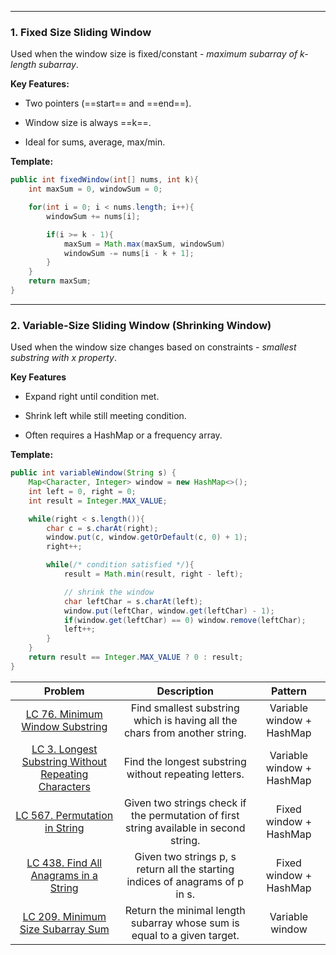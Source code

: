 
---
### **1. Fixed Size Sliding Window**

Used when the window size is fixed/constant - *maximum subarray of k-length subarray*.

**Key Features:**

- Two pointers (==start== and ==end==).

- Window size is always ==k==.

- Ideal for sums, average, max/min.

**Template:**

```java
public int fixedWindow(int[] nums, int k){
	int maxSum = 0, windowSum = 0;

	for(int i = 0; i < nums.length; i++){
		windowSum += nums[i];

		if(i >= k - 1){
			maxSum = Math.max(maxSum, windowSum)
			windowSum -= nums[i - k + 1];
		}
	}
	return maxSum;
}
```


---

### **2. Variable-Size Sliding Window (Shrinking Window)**

Used when the window size changes based on constraints - *smallest substring with x property*.

**Key Features**

- Expand right until condition met.

- Shrink left while still meeting condition.

- Often requires a HashMap or a frequency array.

**Template:**

```java
public int variableWindow(String s) {
	Map<Character, Integer> window = new HashMap<>();
	int left = 0, right = 0;
	int result = Integer.MAX_VALUE;

	while(right < s.length()){
		char c = s.charAt(right);
		window.put(c, window.getOrDefault(c, 0) + 1);
		right++;

		while(/* condition satisfied */){
			result = Math.min(result, right - left);

			// shrink the window
			char leftChar = s.charAt(left);
			window.put(leftChar, window.get(leftChar) - 1);
			if(window.get(leftChar) == 0) window.remove(leftChar);
			left++;
		}
	}
	return result == Integer.MAX_VALUE ? 0 : result;
}
```


|                                                              **Problem**                                                              |                                    **Description**                                     |        **Pattern**        |
| :-----------------------------------------------------------------------------------------------------------------------------------: | :------------------------------------------------------------------------------------: | :-----------------------: |
|                      [LC 76. Minimum Window Substring](https://leetcode.com/problems/minimum-window-substring/)                       |       Find smallest substring which is having all the chars from another string.       | Variable window + HashMap |
| [LC 3. Longest Substring Without Repeating Characters](https://leetcode.com/problems/longest-substring-without-repeating-characters/) |                 Find the longest substring without repeating letters.                  | Variable window + HashMap |
|                         [LC 567. Permutation in String](https://leetcode.com/problems/permutation-in-string/)                         | Given two strings check if the permutation of first string available in second string. |  Fixed window + HashMap   |
|                 [LC 438. Find All Anagrams in a String](https://leetcode.com/problems/find-all-anagrams-in-a-string/)                 |     Given two strings p, s return all the starting indices of anagrams of p in s.      |  Fixed window + HashMap   |
|                     [LC 209. Minimum Size Subarray Sum](https://leetcode.com/problems/minimum-size-subarray-sum/)                     |        Return the minimal length subarray whose sum is equal to a given target.        |      Variable window      |

